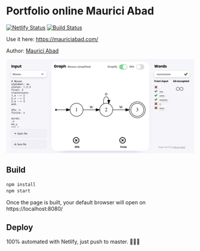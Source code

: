 # Portfolio online Maurici Abad

[![Netlify Status](https://api.netlify.com/api/v1/badges/462144c8-3176-4313-b2cd-d564b0ac5391/deploy-status)](https://app.netlify.com/sites/mauri/deploys) [![Build Status](https://travis-ci.com/mauriciabad/Portfolio.svg?branch=master)](https://travis-ci.com/mauriciabad/Portfolio)

Use it here: https://mauriciabad.com/

Author: [Maurici Abad](https://mauriciabad.com/)

![Screenshot](/doc/screenshot.png)

## Build

```bash
npm install
npm start
```

Once the page is built, your default browser will open on https://localhost:8080/

## Deploy

100% automated with Netlify, just push to master. 🧙🏻‍♂️
